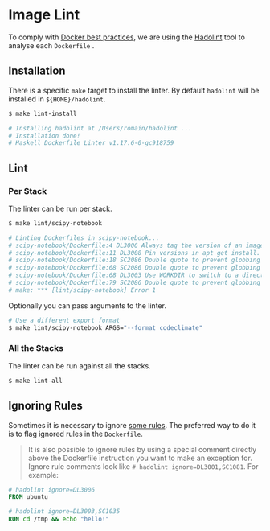# Image Lint

To comply with [Docker best practices][LK2], we are using the [Hadolint][LK1] tool to analyse each `Dockerfile` .

## Installation

There is a specific `make` target to install the linter.
By default `hadolint` will be installed in `${HOME}/hadolint`.

```bash
$ make lint-install

# Installing hadolint at /Users/romain/hadolint ...
# Installation done!
# Haskell Dockerfile Linter v1.17.6-0-gc918759
```

## Lint

### Per Stack

The linter can be run per stack.

```bash
$ make lint/scipy-notebook  

# Linting Dockerfiles in scipy-notebook...
# scipy-notebook/Dockerfile:4 DL3006 Always tag the version of an image explicitly
# scipy-notebook/Dockerfile:11 DL3008 Pin versions in apt get install. Instead of `apt-get install <package>` use `apt-get install <package>=<version>`
# scipy-notebook/Dockerfile:18 SC2086 Double quote to prevent globbing and word splitting.
# scipy-notebook/Dockerfile:68 SC2086 Double quote to prevent globbing and word splitting.
# scipy-notebook/Dockerfile:68 DL3003 Use WORKDIR to switch to a directory
# scipy-notebook/Dockerfile:79 SC2086 Double quote to prevent globbing and word splitting.
# make: *** [lint/scipy-notebook] Error 1
```

Optionally you can pass arguments to the linter.

```bash
# Use a different export format
$ make lint/scipy-notebook ARGS="--format codeclimate"  
```

### All the Stacks

The linter can be run against all the stacks.

```bash
$ make lint-all
```

## Ignoring Rules

Sometimes it is necessary to ignore [some rules][LK3]. The preferred way to do it is to flag ignored rules in the `Dockerfile`.

> It is also possible to ignore rules by using a special comment directly above the Dockerfile instruction you want to make an exception for. Ignore rule comments look like `# hadolint ignore=DL3001,SC1081`. For example:

```dockerfile
# hadolint ignore=DL3006
FROM ubuntu

# hadolint ignore=DL3003,SC1035
RUN cd /tmp && echo "hello!"
```

[LK1]: https://github.com/hadolint/hadolint
[LK2]: https://docs.docker.com/develop/develop-images/dockerfile_best-practices
[LK3]: https://github.com/hadolint/hadolint#rules

